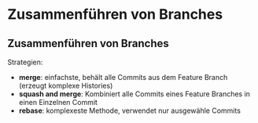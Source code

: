 # Zusammenführen von Branches

## Zusammenführen von Branches

Strategien:

- **merge**: einfachste, behält alle Commits aus dem Feature Branch (erzeugt komplexe Histories)
- **squash and merge**: Kombiniert alle Commits eines Feature Branches in einen Einzelnen Commit
- **rebase**: komplexeste Methode, verwendet nur ausgewähle Commits
